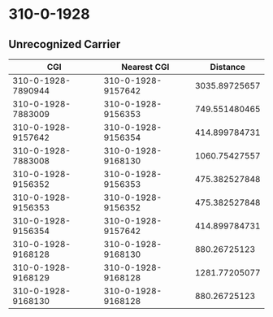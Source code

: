 # 310-0-1928
## Unrecognized Carrier


| CGI | Nearest CGI | Distance |
|-----|-------------|----------|
| 310-0-1928-7890944 | 310-0-1928-9157642 | 3035.89725657 |
| 310-0-1928-7883009 | 310-0-1928-9156353 | 749.551480465 |
| 310-0-1928-9157642 | 310-0-1928-9156354 | 414.899784731 |
| 310-0-1928-7883008 | 310-0-1928-9168130 | 1060.75427557 |
| 310-0-1928-9156352 | 310-0-1928-9156353 | 475.382527848 |
| 310-0-1928-9156353 | 310-0-1928-9156352 | 475.382527848 |
| 310-0-1928-9156354 | 310-0-1928-9157642 | 414.899784731 |
| 310-0-1928-9168128 | 310-0-1928-9168130 | 880.26725123 |
| 310-0-1928-9168129 | 310-0-1928-9168128 | 1281.77205077 |
| 310-0-1928-9168130 | 310-0-1928-9168128 | 880.26725123 |
